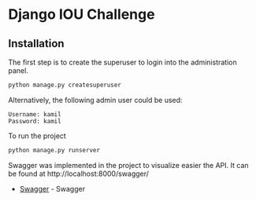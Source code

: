 # Django IOU Challenge

## Installation

The first step is to create the superuser to login into the administration panel.

```sh
python manage.py createsuperuser
```

Alternatively, the following admin user could be used:
```
Username: kamil
Password: kamil
```

To run the project

```sh
python manage.py runserver
```


Swagger was implemented in the project to visualize easier the API. It can be found at http://localhost:8000/swagger/
- [Swagger](http://localhost:8000/swagger/) - Swagger


